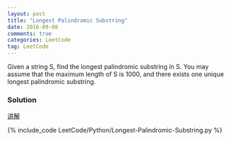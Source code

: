 ```yaml
---
layout: post
title: "Longest Palindromic Substring"
date: 2016-09-08
comments: true
categories: LeetCode
tag: LeetCode
---
```



Given a string S, find the longest palindromic substring in S. You may assume that the maximum length of S is 1000, and there exists one unique longest palindromic substring.

<!--more-->
### Solution

[讲解](http://articles.leetcode.com/longest-palindromic-substring-part-i/)

{% include_code LeetCode/Python/Longest-Palindromic-Substring.py %}
